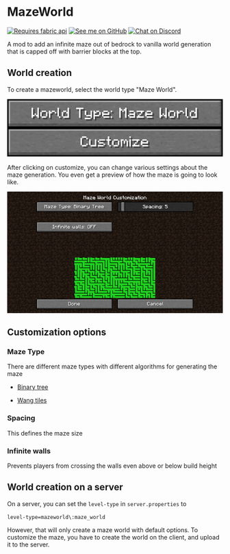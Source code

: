 # MazeWorld

[<img alt="Requires fabric api" height="64" src="https://cdn.jsdelivr.net/npm/@intergrav/devins-badges@2.8.0/assets/cozy/requires/fabric-api_vector.svg">](https://modrinth.com/mod/fabric-api)
[<img alt="See me on GitHub" height="64" src="https://cdn.jsdelivr.net/npm/@intergrav/devins-badges@2.8.0/assets/cozy/social/github-singular_vector.svg">](https://github.com/replaceitem)
[<img alt="Chat on Discord" height="64" src="https://cdn.jsdelivr.net/npm/@intergrav/devins-badges@2.8.0/assets/cozy/social/discord-singular_vector.svg">](https://discord.gg/etTDQAVSgt)

A mod to add an infinite maze out of bedrock to vanilla world generation that is capped off with barrier blocks at the top.

## World creation

To create a mazeworld, select the world type "Maze World".

![World type](https://raw.githubusercontent.com/replaceitem/mazeworld/master/world-type.png)

After clicking on customize, you can change various settings about the maze generation.
You even get a preview of how the maze is going to look like.

![Customization](https://raw.githubusercontent.com/replaceitem/mazeworld/master/customize.png)

## Customization options

### Maze Type

There are different maze types with different algorithms for generating the maze

* [Binary tree](https://weblog.jamisbuck.org/2011/2/1/maze-generation-binary-tree-algorithm)

* [Wang tiles](http://www.cr31.co.uk/stagecast/wang/array.html)

### Spacing

This defines the maze size

### Infinite walls

Prevents players from crossing the walls even above or below build height

## World creation on a server

On a server, you can set the `level-type` in `server.properties` to

```properties
level-type=mazeworld\:maze_world
```

However, that will only create a maze world with default options.
To customize the maze, you have to create the world on the client,
and upload it to the server.